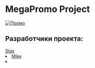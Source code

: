 <h1>MegaPromo Project</h1>

[![Промо](https://hips.hearstapps.com/digitalspyuk.cdnds.net/16/36/1473073485-deadpool-shock-hands-to-face.gif)](https://www.youtube.com/watch?v=LX4IHfWa4z0)

<h2>Разработчики проекта:</h2>
<a href="https://github.com/black6berry" target="_blank">Stas</a></li>
<li><a href="https://github.com/black6berry" target="_blank">Mike</a></li><li>
